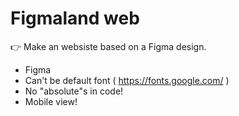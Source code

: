 # Figmaland web
👉 Make an websiste based on a Figma design.
 - Figma
 - Can't be default font ( https://fonts.google.com/ )
 - No "absolute"s in code!
 - Mobile view!
